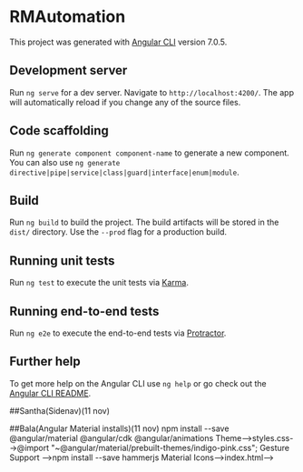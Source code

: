 # RMAutomation

This project was generated with [Angular CLI](https://github.com/angular/angular-cli) version 7.0.5.

## Development server

Run `ng serve` for a dev server. Navigate to `http://localhost:4200/`. The app will automatically reload if you change any of the source files.

## Code scaffolding

Run `ng generate component component-name` to generate a new component. You can also use `ng generate directive|pipe|service|class|guard|interface|enum|module`.

## Build

Run `ng build` to build the project. The build artifacts will be stored in the `dist/` directory. Use the `--prod` flag for a production build.

## Running unit tests

Run `ng test` to execute the unit tests via [Karma](https://karma-runner.github.io).

## Running end-to-end tests

Run `ng e2e` to execute the end-to-end tests via [Protractor](http://www.protractortest.org/).

## Further help

To get more help on the Angular CLI use `ng help` or go check out the [Angular CLI README](https://github.com/angular/angular-cli/blob/master/README.md).

##Santha(Sidenav)(11 nov)


##Bala(Angular Material installs)(11 nov)
npm install --save @angular/material @angular/cdk @angular/animations
Theme-->styles.css-->@import "~@angular/material/prebuilt-themes/indigo-pink.css";
Gesture Support -->npm install --save hammerjs
Material Icons-->index.html--><link href="https://fonts.googleapis.com/icon?family=Material+Icons" rel="stylesheet">